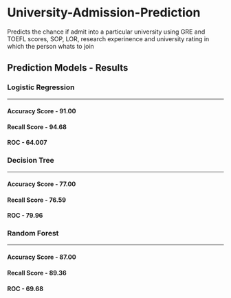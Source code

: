 # University-Admission-Prediction

Predicts the chance if admit into a particular university using GRE and TOEFL scores, SOP, LOR, research experinence and university rating in which the person whats to join

## Prediction Models - Results

### Logistic Regression
***
#### Accuracy Score - 91.00
#### Recall Score - 94.68
#### ROC - 64.007

### Decision Tree
***
#### Accuracy Score - 77.00
#### Recall Score - 76.59
#### ROC - 79.96

### Random Forest
***
#### Accuracy Score - 87.00
#### Recall Score - 89.36
#### ROC - 69.68

